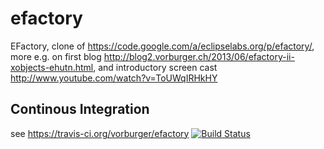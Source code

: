efactory
========

EFactory, clone of https://code.google.com/a/eclipselabs.org/p/efactory/,
more e.g. on first blog http://blog2.vorburger.ch/2013/06/efactory-ii-xobjects-ehutn.html,
and introductory screen cast http://www.youtube.com/watch?v=ToUWqIRHkHY

Continous Integration
---------------------

see https://travis-ci.org/vorburger/efactory
[![Build Status](https://travis-ci.org/vorburger/efactory.png?branch=master)](https://travis-ci.org/vorburger/efactory)
